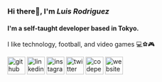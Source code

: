 ### Hi there👋, I'm *Luis Rodriguez*
#### I'm a self-taught developer based in Tokyo.
I like technology, football, and video games 💻⚽️🎮



[<img src='https://cdn.jsdelivr.net/npm/simple-icons@3.0.1/icons/github.svg' alt='github' height='40'>](https://github.com/luisrrv)  [<img src='https://cdn.jsdelivr.net/npm/simple-icons@3.0.1/icons/linkedin.svg' alt='linkedin' height='40'>](https://www.linkedin.com/in//luis-rodriguez-580744175/)  [<img src='https://cdn.jsdelivr.net/npm/simple-icons@3.0.1/icons/instagram.svg' alt='instagram' height='40'>](https://www.instagram.com/luis.rrv/)  [<img src='https://cdn.jsdelivr.net/npm/simple-icons@3.0.1/icons/twitter.svg' alt='twitter' height='40'>](https://twitter.com/luis_rrv)  [<img src='https://cdn.jsdelivr.net/npm/simple-icons@3.0.1/icons/codepen.svg' alt='codepen' height='40'>](https://codepen.io/luisrrv)  [<img src='https://cdn.jsdelivr.net/npm/simple-icons@3.0.1/icons/icloud.svg' alt='website' height='40'>](luisrrv.github.io)  


